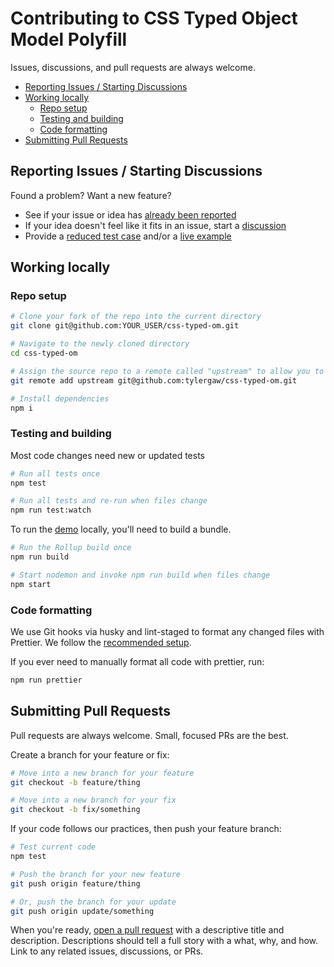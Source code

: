 # Contributing to CSS Typed Object Model Polyfill

Issues, discussions, and pull requests are always welcome.

- [Reporting Issues / Starting Discussions](#reporting-issues--starting-discussions)
- [Working locally](#working-locally)
  - [Repo setup](#repo-setup)
  - [Testing and building](#testing-and-building)
  - [Code formatting](#code-formatting)
- [Submitting Pull Requests](#submitting-pull-requests)

## Reporting Issues / Starting Discussions

Found a problem? Want a new feature?

- See if your issue or idea has [already been reported]
- If your idea doesn't feel like it fits in an issue, start a [discussion](discussions)
- Provide a [reduced test case] and/or a [live example]

## Working locally

### Repo setup

```bash
# Clone your fork of the repo into the current directory
git clone git@github.com:YOUR_USER/css-typed-om.git

# Navigate to the newly cloned directory
cd css-typed-om

# Assign the source repo to a remote called "upstream" to allow you to sync changes and open pull requests
git remote add upstream git@github.com:tylergaw/css-typed-om.git

# Install dependencies
npm i
```

### Testing and building

Most code changes need new or updated tests

```bash
# Run all tests once
npm test

# Run all tests and re-run when files change
npm run test:watch
```

To run the [demo](demo) locally, you'll need to build a bundle.

```bash
# Run the Rollup build once
npm run build

# Start nodemon and invoke npm run build when files change
npm start
```

### Code formatting

We use Git hooks via husky and lint-staged to format any changed files with Prettier. We follow the [recommended setup](https://prettier.io/docs/en/install#git-hooks).

If you ever need to manually format all code with prettier, run:

```bash
npm run prettier
```

## Submitting Pull Requests

Pull requests are always welcome. Small, focused PRs are the best.

Create a branch for your feature or fix:

```bash
# Move into a new branch for your feature
git checkout -b feature/thing
```

```bash
# Move into a new branch for your fix
git checkout -b fix/something
```

If your code follows our practices, then push your feature branch:

```bash
# Test current code
npm test
```

```bash
# Push the branch for your new feature
git push origin feature/thing
```

```bash
# Or, push the branch for your update
git push origin update/something
```

When you're ready, [open a pull request] with a descriptive title and description. Descriptions should tell a full story with a what, why, and how. Link to any related issues, discussions, or PRs.

[already been reported]: issues
[fork this project]: fork
[live example]: https://codepen.io/pen
[open a pull request]: https://help.github.com/articles/using-pull-requests/
[reduced test case]: https://css-tricks.com/reduced-test-cases/

